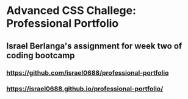 # Advanced CSS Challege: Professional Portfolio

## Israel Berlanga's assignment for week two of coding bootcamp

### https://github.com/israel0688/professional-portfolio

### https://israel0688.github.io/professional-portfolio/